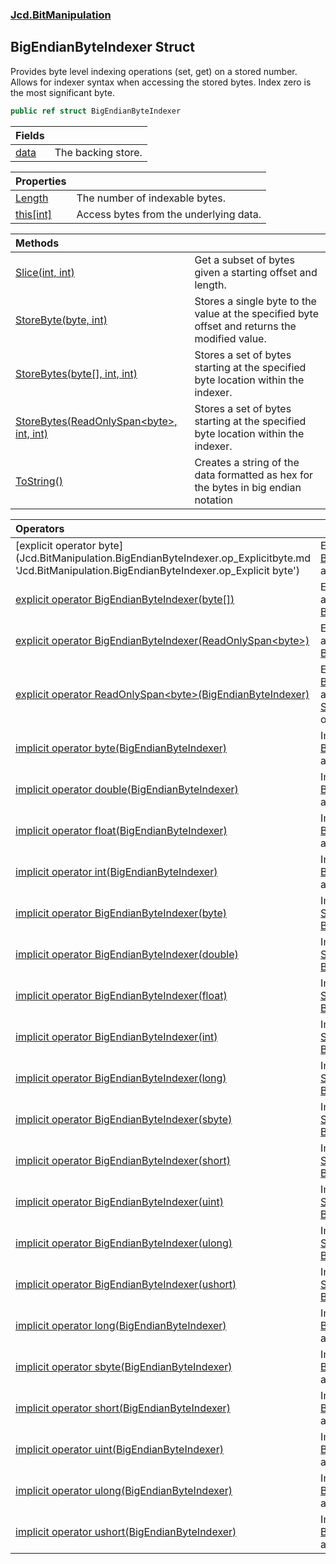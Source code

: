 ### [Jcd.BitManipulation](Jcd.BitManipulation.md 'Jcd.BitManipulation')

## BigEndianByteIndexer Struct

Provides byte level indexing operations (set, get) on a
stored number. Allows for indexer syntax when accessing
the stored bytes. Index zero is the most significant byte.

```csharp
public ref struct BigEndianByteIndexer
```

| Fields | |
| :--- | :--- |
| [data](Jcd.BitManipulation.BigEndianByteIndexer.data.md 'Jcd.BitManipulation.BigEndianByteIndexer.data') | The backing store. |

| Properties | |
| :--- | :--- |
| [Length](Jcd.BitManipulation.BigEndianByteIndexer.Length.md 'Jcd.BitManipulation.BigEndianByteIndexer.Length') | The number of indexable bytes. |
| [this[int]](Jcd.BitManipulation.BigEndianByteIndexer.this[int].md 'Jcd.BitManipulation.BigEndianByteIndexer.this[int]') | Access bytes from the underlying data. |

| Methods | |
| :--- | :--- |
| [Slice(int, int)](Jcd.BitManipulation.BigEndianByteIndexer.Slice(int,int).md 'Jcd.BitManipulation.BigEndianByteIndexer.Slice(int, int)') | Get a subset of bytes given a starting offset and length. |
| [StoreByte(byte, int)](Jcd.BitManipulation.BigEndianByteIndexer.StoreByte(byte,int).md 'Jcd.BitManipulation.BigEndianByteIndexer.StoreByte(byte, int)') | Stores a single byte to the value at the specified byte offset and returns the modified value. |
| [StoreBytes(byte[], int, int)](Jcd.BitManipulation.BigEndianByteIndexer.StoreBytes(byte[],int,int).md 'Jcd.BitManipulation.BigEndianByteIndexer.StoreBytes(byte[], int, int)') | Stores a set of bytes starting at the specified byte location within the indexer. |
| [StoreBytes(ReadOnlySpan&lt;byte&gt;, int, int)](Jcd.BitManipulation.BigEndianByteIndexer.StoreBytes(System.ReadOnlySpan_byte_,int,int).md 'Jcd.BitManipulation.BigEndianByteIndexer.StoreBytes(System.ReadOnlySpan<byte>, int, int)') | Stores a set of bytes starting at the specified byte location within the indexer. |
| [ToString()](Jcd.BitManipulation.BigEndianByteIndexer.ToString().md 'Jcd.BitManipulation.BigEndianByteIndexer.ToString()') | Creates a string of the data formatted as hex for the bytes in big endian notation |

| Operators | |
| :--- | :--- |
| [explicit operator byte[](BigEndianByteIndexer)](Jcd.BitManipulation.BigEndianByteIndexer.op_Explicitbyte[](Jcd.BitManipulation.BigEndianByteIndexer).md 'Jcd.BitManipulation.BigEndianByteIndexer.op_Explicit byte[](Jcd.BitManipulation.BigEndianByteIndexer)') | Explicitly converts the [BigEndianByteIndexer](Jcd.BitManipulation.BigEndianByteIndexer.md 'Jcd.BitManipulation.BigEndianByteIndexer') to an array of bytes. |
| [explicit operator BigEndianByteIndexer(byte[])](Jcd.BitManipulation.BigEndianByteIndexer.op_ExplicitJcd.BitManipulation.BigEndianByteIndexer(byte[]).md 'Jcd.BitManipulation.BigEndianByteIndexer.op_Explicit Jcd.BitManipulation.BigEndianByteIndexer(byte[])') | Explicitly converts an array of  bytes to a [BigEndianByteIndexer](Jcd.BitManipulation.BigEndianByteIndexer.md 'Jcd.BitManipulation.BigEndianByteIndexer'). |
| [explicit operator BigEndianByteIndexer(ReadOnlySpan&lt;byte&gt;)](Jcd.BitManipulation.BigEndianByteIndexer.op_ExplicitJcd.BitManipulation.BigEndianByteIndexer(System.ReadOnlySpan_byte_).md 'Jcd.BitManipulation.BigEndianByteIndexer.op_Explicit Jcd.BitManipulation.BigEndianByteIndexer(System.ReadOnlySpan<byte>)') | Explicitly converts an array of  bytes to a [BigEndianByteIndexer](Jcd.BitManipulation.BigEndianByteIndexer.md 'Jcd.BitManipulation.BigEndianByteIndexer'). |
| [explicit operator ReadOnlySpan&lt;byte&gt;(BigEndianByteIndexer)](Jcd.BitManipulation.BigEndianByteIndexer.op_ExplicitSystem.ReadOnlySpan_byte_(Jcd.BitManipulation.BigEndianByteIndexer).md 'Jcd.BitManipulation.BigEndianByteIndexer.op_Explicit System.ReadOnlySpan<byte>(Jcd.BitManipulation.BigEndianByteIndexer)') | Explicitly converts the [BigEndianByteIndexer](Jcd.BitManipulation.BigEndianByteIndexer.md 'Jcd.BitManipulation.BigEndianByteIndexer') to a [System.ReadOnlySpan&lt;&gt;](https://docs.microsoft.com/en-us/dotnet/api/System.ReadOnlySpan-1 'System.ReadOnlySpan`1') of bytes. |
| [implicit operator byte(BigEndianByteIndexer)](Jcd.BitManipulation.BigEndianByteIndexer.op_Implicitbyte(Jcd.BitManipulation.BigEndianByteIndexer).md 'Jcd.BitManipulation.BigEndianByteIndexer.op_Implicit byte(Jcd.BitManipulation.BigEndianByteIndexer)') | Implicitly converts the [BigEndianByteIndexer](Jcd.BitManipulation.BigEndianByteIndexer.md 'Jcd.BitManipulation.BigEndianByteIndexer') to a [System.Byte](https://docs.microsoft.com/en-us/dotnet/api/System.Byte 'System.Byte'). |
| [implicit operator double(BigEndianByteIndexer)](Jcd.BitManipulation.BigEndianByteIndexer.op_Implicitdouble(Jcd.BitManipulation.BigEndianByteIndexer).md 'Jcd.BitManipulation.BigEndianByteIndexer.op_Implicit double(Jcd.BitManipulation.BigEndianByteIndexer)') | Implicitly converts the [BigEndianByteIndexer](Jcd.BitManipulation.BigEndianByteIndexer.md 'Jcd.BitManipulation.BigEndianByteIndexer') to a [System.Double](https://docs.microsoft.com/en-us/dotnet/api/System.Double 'System.Double'). |
| [implicit operator float(BigEndianByteIndexer)](Jcd.BitManipulation.BigEndianByteIndexer.op_Implicitfloat(Jcd.BitManipulation.BigEndianByteIndexer).md 'Jcd.BitManipulation.BigEndianByteIndexer.op_Implicit float(Jcd.BitManipulation.BigEndianByteIndexer)') | Implicitly converts the [BigEndianByteIndexer](Jcd.BitManipulation.BigEndianByteIndexer.md 'Jcd.BitManipulation.BigEndianByteIndexer') to a [System.Single](https://docs.microsoft.com/en-us/dotnet/api/System.Single 'System.Single'). |
| [implicit operator int(BigEndianByteIndexer)](Jcd.BitManipulation.BigEndianByteIndexer.op_Implicitint(Jcd.BitManipulation.BigEndianByteIndexer).md 'Jcd.BitManipulation.BigEndianByteIndexer.op_Implicit int(Jcd.BitManipulation.BigEndianByteIndexer)') | Implicitly converts the [BigEndianByteIndexer](Jcd.BitManipulation.BigEndianByteIndexer.md 'Jcd.BitManipulation.BigEndianByteIndexer') to a [System.Int32](https://docs.microsoft.com/en-us/dotnet/api/System.Int32 'System.Int32'). |
| [implicit operator BigEndianByteIndexer(byte)](Jcd.BitManipulation.BigEndianByteIndexer.op_ImplicitJcd.BitManipulation.BigEndianByteIndexer(byte).md 'Jcd.BitManipulation.BigEndianByteIndexer.op_Implicit Jcd.BitManipulation.BigEndianByteIndexer(byte)') | Implicitly converts a [System.Byte](https://docs.microsoft.com/en-us/dotnet/api/System.Byte 'System.Byte') to a [BigEndianByteIndexer](Jcd.BitManipulation.BigEndianByteIndexer.md 'Jcd.BitManipulation.BigEndianByteIndexer'). |
| [implicit operator BigEndianByteIndexer(double)](Jcd.BitManipulation.BigEndianByteIndexer.op_ImplicitJcd.BitManipulation.BigEndianByteIndexer(double).md 'Jcd.BitManipulation.BigEndianByteIndexer.op_Implicit Jcd.BitManipulation.BigEndianByteIndexer(double)') | Implicitly converts a [System.Double](https://docs.microsoft.com/en-us/dotnet/api/System.Double 'System.Double') to a [BigEndianByteIndexer](Jcd.BitManipulation.BigEndianByteIndexer.md 'Jcd.BitManipulation.BigEndianByteIndexer'). |
| [implicit operator BigEndianByteIndexer(float)](Jcd.BitManipulation.BigEndianByteIndexer.op_ImplicitJcd.BitManipulation.BigEndianByteIndexer(float).md 'Jcd.BitManipulation.BigEndianByteIndexer.op_Implicit Jcd.BitManipulation.BigEndianByteIndexer(float)') | Implicitly converts a [System.Single](https://docs.microsoft.com/en-us/dotnet/api/System.Single 'System.Single') to a [BigEndianByteIndexer](Jcd.BitManipulation.BigEndianByteIndexer.md 'Jcd.BitManipulation.BigEndianByteIndexer'). |
| [implicit operator BigEndianByteIndexer(int)](Jcd.BitManipulation.BigEndianByteIndexer.op_ImplicitJcd.BitManipulation.BigEndianByteIndexer(int).md 'Jcd.BitManipulation.BigEndianByteIndexer.op_Implicit Jcd.BitManipulation.BigEndianByteIndexer(int)') | Implicitly converts a [System.Int32](https://docs.microsoft.com/en-us/dotnet/api/System.Int32 'System.Int32') to a [BigEndianByteIndexer](Jcd.BitManipulation.BigEndianByteIndexer.md 'Jcd.BitManipulation.BigEndianByteIndexer'). |
| [implicit operator BigEndianByteIndexer(long)](Jcd.BitManipulation.BigEndianByteIndexer.op_ImplicitJcd.BitManipulation.BigEndianByteIndexer(long).md 'Jcd.BitManipulation.BigEndianByteIndexer.op_Implicit Jcd.BitManipulation.BigEndianByteIndexer(long)') | Implicitly converts an [System.Int64](https://docs.microsoft.com/en-us/dotnet/api/System.Int64 'System.Int64') to a [BigEndianByteIndexer](Jcd.BitManipulation.BigEndianByteIndexer.md 'Jcd.BitManipulation.BigEndianByteIndexer'). |
| [implicit operator BigEndianByteIndexer(sbyte)](Jcd.BitManipulation.BigEndianByteIndexer.op_ImplicitJcd.BitManipulation.BigEndianByteIndexer(sbyte).md 'Jcd.BitManipulation.BigEndianByteIndexer.op_Implicit Jcd.BitManipulation.BigEndianByteIndexer(sbyte)') | Implicitly converts an [System.SByte](https://docs.microsoft.com/en-us/dotnet/api/System.SByte 'System.SByte') to a [BigEndianByteIndexer](Jcd.BitManipulation.BigEndianByteIndexer.md 'Jcd.BitManipulation.BigEndianByteIndexer'). |
| [implicit operator BigEndianByteIndexer(short)](Jcd.BitManipulation.BigEndianByteIndexer.op_ImplicitJcd.BitManipulation.BigEndianByteIndexer(short).md 'Jcd.BitManipulation.BigEndianByteIndexer.op_Implicit Jcd.BitManipulation.BigEndianByteIndexer(short)') | Implicitly converts a [System.Int16](https://docs.microsoft.com/en-us/dotnet/api/System.Int16 'System.Int16') to a [BigEndianByteIndexer](Jcd.BitManipulation.BigEndianByteIndexer.md 'Jcd.BitManipulation.BigEndianByteIndexer'). |
| [implicit operator BigEndianByteIndexer(uint)](Jcd.BitManipulation.BigEndianByteIndexer.op_ImplicitJcd.BitManipulation.BigEndianByteIndexer(uint).md 'Jcd.BitManipulation.BigEndianByteIndexer.op_Implicit Jcd.BitManipulation.BigEndianByteIndexer(uint)') | Implicitly converts a [System.UInt32](https://docs.microsoft.com/en-us/dotnet/api/System.UInt32 'System.UInt32') to a [BigEndianByteIndexer](Jcd.BitManipulation.BigEndianByteIndexer.md 'Jcd.BitManipulation.BigEndianByteIndexer'). |
| [implicit operator BigEndianByteIndexer(ulong)](Jcd.BitManipulation.BigEndianByteIndexer.op_ImplicitJcd.BitManipulation.BigEndianByteIndexer(ulong).md 'Jcd.BitManipulation.BigEndianByteIndexer.op_Implicit Jcd.BitManipulation.BigEndianByteIndexer(ulong)') | Implicitly converts a [System.UInt64](https://docs.microsoft.com/en-us/dotnet/api/System.UInt64 'System.UInt64') to a [BigEndianByteIndexer](Jcd.BitManipulation.BigEndianByteIndexer.md 'Jcd.BitManipulation.BigEndianByteIndexer'). |
| [implicit operator BigEndianByteIndexer(ushort)](Jcd.BitManipulation.BigEndianByteIndexer.op_ImplicitJcd.BitManipulation.BigEndianByteIndexer(ushort).md 'Jcd.BitManipulation.BigEndianByteIndexer.op_Implicit Jcd.BitManipulation.BigEndianByteIndexer(ushort)') | Implicitly converts a [System.UInt16](https://docs.microsoft.com/en-us/dotnet/api/System.UInt16 'System.UInt16') to a [BigEndianByteIndexer](Jcd.BitManipulation.BigEndianByteIndexer.md 'Jcd.BitManipulation.BigEndianByteIndexer'). |
| [implicit operator long(BigEndianByteIndexer)](Jcd.BitManipulation.BigEndianByteIndexer.op_Implicitlong(Jcd.BitManipulation.BigEndianByteIndexer).md 'Jcd.BitManipulation.BigEndianByteIndexer.op_Implicit long(Jcd.BitManipulation.BigEndianByteIndexer)') | Implicitly converts the [BigEndianByteIndexer](Jcd.BitManipulation.BigEndianByteIndexer.md 'Jcd.BitManipulation.BigEndianByteIndexer') to an [System.Int64](https://docs.microsoft.com/en-us/dotnet/api/System.Int64 'System.Int64'). |
| [implicit operator sbyte(BigEndianByteIndexer)](Jcd.BitManipulation.BigEndianByteIndexer.op_Implicitsbyte(Jcd.BitManipulation.BigEndianByteIndexer).md 'Jcd.BitManipulation.BigEndianByteIndexer.op_Implicit sbyte(Jcd.BitManipulation.BigEndianByteIndexer)') | Implicitly converts the [BigEndianByteIndexer](Jcd.BitManipulation.BigEndianByteIndexer.md 'Jcd.BitManipulation.BigEndianByteIndexer') to an [System.SByte](https://docs.microsoft.com/en-us/dotnet/api/System.SByte 'System.SByte'). |
| [implicit operator short(BigEndianByteIndexer)](Jcd.BitManipulation.BigEndianByteIndexer.op_Implicitshort(Jcd.BitManipulation.BigEndianByteIndexer).md 'Jcd.BitManipulation.BigEndianByteIndexer.op_Implicit short(Jcd.BitManipulation.BigEndianByteIndexer)') | Implicitly converts the [BigEndianByteIndexer](Jcd.BitManipulation.BigEndianByteIndexer.md 'Jcd.BitManipulation.BigEndianByteIndexer') to a [System.Int16](https://docs.microsoft.com/en-us/dotnet/api/System.Int16 'System.Int16'). |
| [implicit operator uint(BigEndianByteIndexer)](Jcd.BitManipulation.BigEndianByteIndexer.op_Implicituint(Jcd.BitManipulation.BigEndianByteIndexer).md 'Jcd.BitManipulation.BigEndianByteIndexer.op_Implicit uint(Jcd.BitManipulation.BigEndianByteIndexer)') | Implicitly converts the [BigEndianByteIndexer](Jcd.BitManipulation.BigEndianByteIndexer.md 'Jcd.BitManipulation.BigEndianByteIndexer') to a [System.UInt32](https://docs.microsoft.com/en-us/dotnet/api/System.UInt32 'System.UInt32'). |
| [implicit operator ulong(BigEndianByteIndexer)](Jcd.BitManipulation.BigEndianByteIndexer.op_Implicitulong(Jcd.BitManipulation.BigEndianByteIndexer).md 'Jcd.BitManipulation.BigEndianByteIndexer.op_Implicit ulong(Jcd.BitManipulation.BigEndianByteIndexer)') | Implicitly converts the [BigEndianByteIndexer](Jcd.BitManipulation.BigEndianByteIndexer.md 'Jcd.BitManipulation.BigEndianByteIndexer') to a [System.UInt64](https://docs.microsoft.com/en-us/dotnet/api/System.UInt64 'System.UInt64'). |
| [implicit operator ushort(BigEndianByteIndexer)](Jcd.BitManipulation.BigEndianByteIndexer.op_Implicitushort(Jcd.BitManipulation.BigEndianByteIndexer).md 'Jcd.BitManipulation.BigEndianByteIndexer.op_Implicit ushort(Jcd.BitManipulation.BigEndianByteIndexer)') | Implicitly converts the [BigEndianByteIndexer](Jcd.BitManipulation.BigEndianByteIndexer.md 'Jcd.BitManipulation.BigEndianByteIndexer') to a [System.UInt16](https://docs.microsoft.com/en-us/dotnet/api/System.UInt16 'System.UInt16'). |
